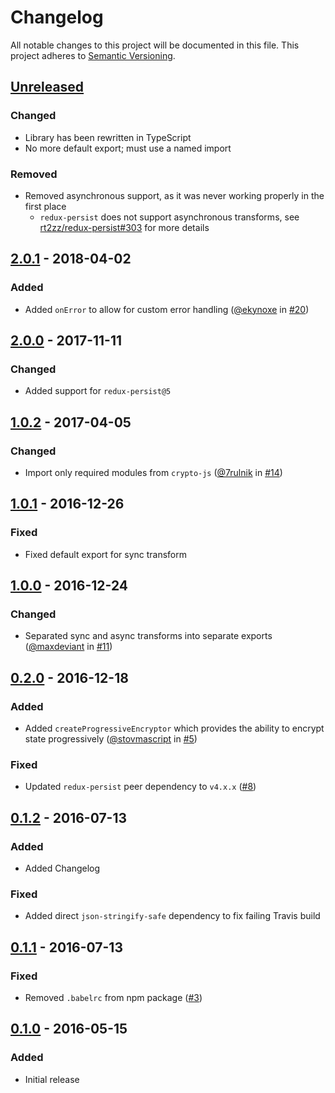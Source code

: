 # Changelog

All notable changes to this project will be documented in this file. This
project adheres to [Semantic Versioning](http://semver.org/).

## [Unreleased]

### Changed

- Library has been rewritten in TypeScript
- No more default export; must use a named import

### Removed

- Removed asynchronous support, as it was never working properly in the first place
  - `redux-persist` does not support asynchronous transforms, see [rt2zz/redux-persist#303](https://github.com/rt2zz/redux-persist/issues/303) for more details

## [2.0.1] - 2018-04-02

### Added

- Added `onError` to allow for custom error handling
  ([@ekynoxe](https://github.com/ekynoxe) in
  [#20](https://github.com/maxdeviant/redux-persist-transform-encrypt/pull/20))

## [2.0.0] - 2017-11-11

### Changed

- Added support for `redux-persist@5`

## [1.0.2] - 2017-04-05

### Changed

- Import only required modules from `crypto-js`
  ([@7rulnik](https://github.com/7rulnik) in
  [#14](https://github.com/maxdeviant/redux-persist-transform-encrypt/pull/14))

## [1.0.1] - 2016-12-26

### Fixed

- Fixed default export for sync transform

## [1.0.0] - 2016-12-24

### Changed

- Separated sync and async transforms into separate exports
  ([@maxdeviant](https://github.com/maxdeviant) in
  [#11](https://github.com/maxdeviant/redux-persist-transform-encrypt/pull/11))

## [0.2.0] - 2016-12-18

### Added

- Added `createProgressiveEncryptor` which provides the ability to encrypt state
  progressively ([@stovmascript](https://github.com/stovmascript) in
  [#5](https://github.com/maxdeviant/redux-persist-transform-encrypt/pull/5))

### Fixed

- Updated `redux-persist` peer dependency to `v4.x.x`
  ([#8](https://github.com/maxdeviant/redux-persist-transform-encrypt/issues/8))

## [0.1.2] - 2016-07-13

### Added

- Added Changelog

### Fixed

- Added direct `json-stringify-safe` dependency to fix failing Travis build

## [0.1.1] - 2016-07-13

### Fixed

- Removed `.babelrc` from npm package
  ([#3](https://github.com/maxdeviant/redux-persist-transform-encrypt/issues/3))

## [0.1.0] - 2016-05-15

### Added

- Initial release

[unreleased]: https://github.com/maxdeviant/redux-persist-transform-encrypt/compare/v2.0.1...HEAD
[2.0.1]: https://github.com/maxdeviant/redux-persist-transform-encrypt/compare/v2.0.0...v2.0.1
[2.0.0]: https://github.com/maxdeviant/redux-persist-transform-encrypt/compare/v1.0.2...v2.0.0
[1.0.2]: https://github.com/maxdeviant/redux-persist-transform-encrypt/compare/v1.0.1...v1.0.2
[1.0.1]: https://github.com/maxdeviant/redux-persist-transform-encrypt/compare/v1.0.0...v1.0.1
[1.0.0]: https://github.com/maxdeviant/redux-persist-transform-encrypt/compare/v0.2.0...v1.0.0
[0.2.0]: https://github.com/maxdeviant/redux-persist-transform-encrypt/compare/v0.1.2...v0.2.0
[0.1.2]: https://github.com/maxdeviant/redux-persist-transform-encrypt/compare/v0.1.1...v0.1.2
[0.1.1]: https://github.com/maxdeviant/redux-persist-transform-encrypt/compare/v0.1.0...v0.1.1
[0.1.0]: https://github.com/maxdeviant/redux-persist-transform-encrypt/compare/576d7fc...v0.1.0
